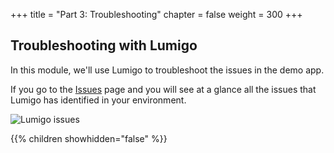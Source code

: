 +++
title = "Part 3: Troubleshooting"
chapter = false
weight = 300
+++

## Troubleshooting with Lumigo

In this module, we'll use Lumigo to troubleshoot the issues in the demo app.

If you go to the [Issues](https://platform.lumigo.io/issues) page and you will see at a glance all the issues that Lumigo has identified in your environment.

![Lumigo issues](/images/mod03-lumigo-issues-and-alerts.png)

{{% children showhidden="false" %}}